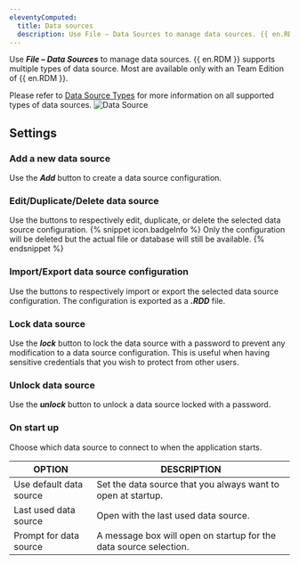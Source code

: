 ```yaml
---
eleventyComputed:
  title: Data sources
  description: Use File – Data Sources to manage data sources. {{ en.RDM }} supports multiple types of data source. Most are available only with an Team Edition of {{ en.RDM }}.
---
```

Use ***File – Data Sources*** to manage data sources. {{ en.RDM }} supports multiple types of data source. Most are available only with an Team Edition of {{ en.RDM }}.

Please refer to [Data Source Types](/rdm/windows/data-sources/data-sources-types/) for more information on all supported types of data sources.
![Data Source](https://cdnweb.devolutions.net/docs/en/rdm/windows/clip11314.png)

## Settings

### Add a new data source

Use the ***Add*** button to create a data source configuration.

### Edit/Duplicate/Delete data source

Use the buttons to respectively edit, duplicate, or delete the selected data source configuration.
{% snippet icon.badgeInfo %}
Only the configuration will be deleted but the actual file or database will still be available.
{% endsnippet %}

### Import/Export data source configuration

Use the buttons to respectively import or export the selected data source configuration. The configuration is exported as a ***.RDD*** file.

### Lock data source

Use the ***lock*** button to lock the data source with a password to prevent any modification to a data source configuration. This is useful when having sensitive credentials that you wish to protect from other users.

### Unlock data source

Use the ***unlock*** button to unlock a data source locked with a password.

### On start up

Choose which data source to connect to when the application starts.

| OPTION                | DESCRIPTION                                                    |
|-----------------------|----------------------------------------------------------------|
| Use default data source | Set the data source that you always want to open at startup. |
| Last used data source | Open with the last used data source.                           |
| Prompt for data source | A message box will open on startup for the data source selection. |
